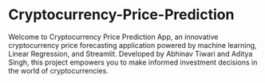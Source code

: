 # Cryptocurrency-Price-Prediction
Welcome to Cryptocurrency Price Prediction App, an innovative cryptocurrency price forecasting application powered by machine learning, Linear Regression, and Streamlit. Developed by Abhinav Tiwari and Aditya Singh, this project empowers you to make informed investment decisions in the world of cryptocurrencies.
